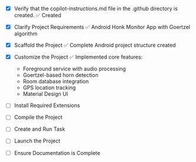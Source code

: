<!-- Use this file to provide workspace-specific custom instructions to Copilot. For more details, visit https://code.visualstudio.com/docs/copilot/copilot-customization#_use-a-githubcopilotinstructionsmd-file -->
- [x] Verify that the copilot-instructions.md file in the .github directory is created. ✅ Created

- [x] Clarify Project Requirements ✅ Android Honk Monitor App with Goertzel algorithm

- [x] Scaffold the Project ✅ Complete Android project structure created

- [x] Customize the Project ✅ Implemented core features:
  - Foreground service with audio processing
  - Goertzel-based horn detection
  - Room database integration
  - GPS location tracking
  - Material Design UI

- [ ] Install Required Extensions

- [ ] Compile the Project

- [ ] Create and Run Task

- [ ] Launch the Project

- [ ] Ensure Documentation is Complete